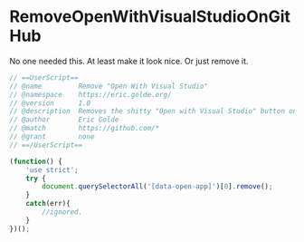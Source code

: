 # RemoveOpenWithVisualStudioOnGitHub
No one needed this. At least make it look nice. Or just remove it.

```javascript
// ==UserScript==
// @name         Remove "Open With Visual Studio"
// @namespace    https://eric.golde.org/
// @version      1.0
// @description  Removes the shitty "Open with Visual Studio" button on Github. No one needs this. No one asked for this. At least make it look less shitty!!!
// @author       Eric Golde
// @match        https://github.com/*
// @grant        none
// ==/UserScript==

(function() {
    'use strict';
    try {
        document.querySelectorAll('[data-open-app]')[0].remove();
    }
    catch(err){
        //ignored.
    }
})();
```
